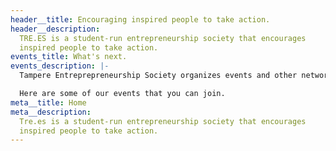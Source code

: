 ```yaml
---
header__title: Encouraging inspired people to take action.
header__description:
  TRE.ES is a student-run entrepreneurship society that encourages
  inspired people to take action.
events_title: What's next.
events_description: |-
  Tampere Entreprepreneurship Society organizes events and other networking opportunities for you to get involved. Come meet some other like minded people and get to know us.

  Here are some of our events that you can join.
meta__title: Home
meta__description:
  Tre.es is a student-run entrepreneurship society that encourages
  inspired people to take action.
---
```


